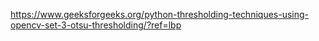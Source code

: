 
https://www.geeksforgeeks.org/python-thresholding-techniques-using-opencv-set-3-otsu-thresholding/?ref=lbp   

